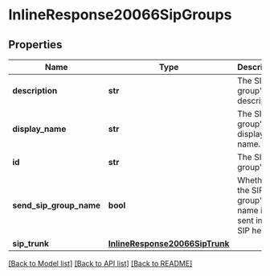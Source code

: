 # InlineResponse20066SipGroups

## Properties
Name | Type | Description | Notes
------------ | ------------- | ------------- | -------------
**description** | **str** | The SIP group&#x27;s description. | [optional] 
**display_name** | **str** | The SIP group&#x27;s display name. | [optional] 
**id** | **str** | The SIP group&#x27;s ID. | [optional] 
**send_sip_group_name** | **bool** | Whether the SIP group&#x27;s name is sent in the SIP header. | [optional] 
**sip_trunk** | [**InlineResponse20066SipTrunk**](InlineResponse20066SipTrunk.md) |  | [optional] 

[[Back to Model list]](../README.md#documentation-for-models) [[Back to API list]](../README.md#documentation-for-api-endpoints) [[Back to README]](../README.md)

